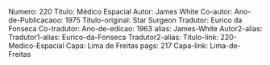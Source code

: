 Numero: 220
Titulo: Médico Espacial
Autor: James White
Co-autor: 
Ano-de-Publicacaoo: 1975
Titulo-original: Star Surgeon
Tradutor: Eurico da Fonseca
Co-tradutor: 
Ano-de-edicao: 1963
alias: James-White
Autor2-alias: 
Tradutor1-alias: Eurico-da-Fonseca
Tradutor2-alias: 
Titulo-link: 220-Medico-Espacial
Capa: Lima de Freitas
pags: 217
Capa-link: Lima-de-Freitas